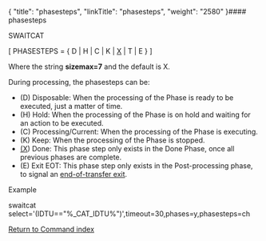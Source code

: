 {
    "title": "phasesteps",
    "linkTitle": "phasesteps",
    "weight": "2580"
}#### phasesteps

SWAITCAT

\[ PHASESTEPS = { D | H | C | K | <u>X</u> | T | E } \]

Where the string  **sizemax=7** and the default is X.

During processing, the phasesteps can be:

-   \(D\) Disposable: When the processing of the Phase is ready to be executed, just a matter of time.
-   \(H\) Hold: When the processing of the Phase is on hold and waiting for an action to be executed.
-   \(C\) Processing/Current: When the processing of the Phase is executing.
-   \(K\) Keep: When the processing of the Phase is stopped.
-   <u>(X</u>) Done: This phase step only exists in the Done Phase, once all previous phases are complete.
-   \(E\) Exit EOT: This phase step only exists in the Post-processing phase, to signal an [end-of-transfer exit](../../../../app_integration_intro/managing_exits/about_the_end_of_transfer_type_exit).

Example

swaitcat select='(IDTU=="%\_CAT\_IDTU%")',timeout=30,phases=y,phasesteps=ch

[Return to Command index](../../)
